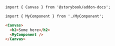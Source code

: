 ```md filename="MyComponent.stories.mdx" renderer="common" language="mdx"
import { Canvas } from '@storybook/addon-docs';

import { MyComponent } from './MyComponent';

<Canvas>
  <h2>Some here</h2>
  <MyComponent />
</Canvas>
```


